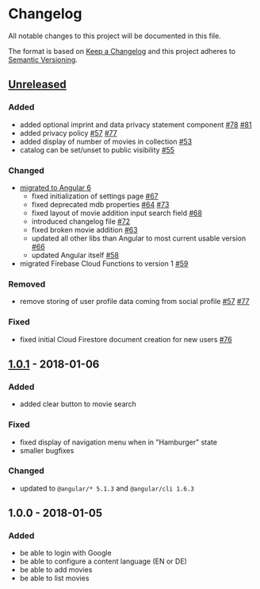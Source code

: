 # Changelog
All notable changes to this project will be documented in this file.

The format is based on [Keep a Changelog](http://keepachangelog.com/en/1.0.0/)
and this project adheres to [Semantic Versioning](http://semver.org/spec/v2.0.0.html).

[//]: # "Added for new features."
[//]: # "Changed for changes in existing functionality."
[//]: # "Deprecated for soon-to-be removed features."
[//]: # "Removed for now removed features."
[//]: # "Fixed for any bug fixes."
[//]: # "Security in case of vulnerabilities."

## [Unreleased]
### Added
- added optional imprint and data privacy statement component [#78] [#81]
- added privacy policy [#57] [#77]
- added display of number of movies in collection [#53]
- catalog can be set/unset to public visibility [#55]
### Changed
- [migrated to Angular 6](https://github.com/dArignac/treasury/projects/3)
    - fixed initialization of settings page [#67]
    - fixed deprecated mdb properties [#64] [#73]
    - fixed layout of movie addition input search field [#68]
    - introduced changelog file [#72]
    - fixed broken movie addition [#63]
    - updated all other libs than Angular to most current usable version [#66]
    - updated Angular itself [#58]
- migrated Firebase Cloud Functions to version 1 [#59]
### Removed
- remove storing of user profile data coming from social profile [#57] [#77]
### Fixed
- fixed initial Cloud Firestore document creation for new users [#76]


## [1.0.1] - 2018-01-06
### Added
- added clear button to movie search
### Fixed
- fixed display of navigation menu when in "Hamburger" state
- smaller bugfixes
### Changed
- updated to `@angular/* 5.1.3` and `@angular/cli 1.6.3`


## 1.0.0 - 2018-01-05
### Added
- be able to login with Google
- be able to configure a content language (EN or DE)
- be able to add movies
- be able to list movies


[Unreleased]: https://github.com/darignac/treasury/compare/v1.0.1...HEAD
[1.0.1]: https://github.com/darignac/treasury/compare/v1.0.0...v1.0.1
[#81]: https://github.com/dArignac/treasury/pull/81
[#78]: https://github.com/dArignac/treasury/issues/78
[#77]: https://github.com/dArignac/treasury/pull/77
[#76]: https://github.com/dArignac/treasury/issues/76
[#73]: https://github.com/dArignac/treasury/pull/73
[#72]: https://github.com/dArignac/treasury/issues/72
[#68]: https://github.com/dArignac/treasury/issues/68
[#67]: https://github.com/dArignac/treasury/issues/67
[#66]: https://github.com/dArignac/treasury/issues/66
[#64]: https://github.com/dArignac/treasury/issues/64
[#63]: https://github.com/dArignac/treasury/issues/63
[#59]: https://github.com/dArignac/treasury/issues/59
[#58]: https://github.com/dArignac/treasury/issues/58
[#57]: https://github.com/dArignac/treasury/issues/57
[#55]: https://github.com/dArignac/treasury/pull/55
[#53]: https://github.com/dArignac/treasury/pull/53
